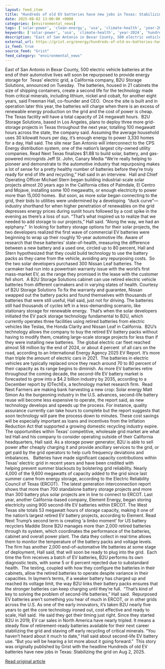 ```yaml
---
layout: feed_item
title: "Hundreds of old EV batteries have new jobs in Texas: Stabilizing the grid"
date: 2025-08-02 13:00:00 +0000
categories: [environmental_news]
tags: ['solar-power', 'clean-energy', 'usa', 'climate-health', 'year-2024', 'public-health', 'california', 'renewable-energy']
keywords: ['solar-power', 'usa', 'climate-health', 'year-2024', 'hundreds', 'batteries', 'clean-energy', 'jobs']
description: "East of San Antonio in Bexar County, 500 electric vehicle batteries at the end of their automotive lives will soon be repurposed to provide energy storage fo..."
external_url: https://grist.org/energy/hundreds-of-old-ev-batteries-have-new-jobs-in-texas-stabilizing-the-grid/
is_feed: true
source_feed: "Grist"
feed_category: "environmental_news"
---
```


East of San Antonio in Bexar County, 500 electric vehicle batteries at the end of their automotive lives will soon be repurposed to provide energy storage for&nbsp; Texas’ electric grid, a California company, B2U Storage Solutions, announced on Tuesday.&nbsp; The batteries, housed in 21 cabinets the size of shipping containers, create a second life for the technology made from critical minerals, including lithium, nickel and cobalt, for another eight years, said Freeman Hall, co-founder and CEO.&nbsp; Once the site is built and in operation later this year, the batteries will charge when there is an excess of renewable energy production on the grid and the cost of power is cheap. The Texas facility will have a total capacity of 24 megawatt hours.&nbsp; B2U Storage Solutions, based in Los Angeles, plans to deploy three more grid-storage projects in Texas throughout the next year, totalling 100 megawatt hours across the state, the company said. Assuming the average household uses 30 kilowatt hours per day, it’s enough energy to power 3,330 homes for a day, Hall said. The site near San Antonio will interconnect to the CPS Energy distribution system, one of the nation’s largest city-owned utility companies. Read Next Texas finalizes $1.8B to build solar, battery, and gas-powered microgrids Jeff St. John, Canary Media “We’re really helping to pioneer and demonstrate to the automotive industry that repurposing makes a lot of sense for a pretty healthy number of batteries before they’re truly ready for end of life and recycling,” Hall said in an interview.&nbsp; Hall and Chief Operating Officer Michael Stern began building industrial-scale solar projects almost 20 years ago in the California cities of Palmdale, El Centro and Mojave, installing some 100 megawatts, or enough electricity to power more than 15,000 homes.&nbsp; But soon, as more solar began connecting to the grid, their bids to utilities were undermined by a developing&nbsp; “duck curve”—industry shorthand for when higher penetration of renewables on the grid depresses energy prices during sunlit hours followed by a cost spike in the evening as there’s a loss of sun. “That’s what inspired us to realize that we needed to add storage to our projects,” Hall said. “Along the way, we had an epiphany.”&nbsp; In looking for battery storage options for their solar projects, the two developers realized the first wave of commercial EV batteries were beginning to wrap up their roughly 10-year automotive life. Aware of research that these batteries’ state-of-health, measuring the difference between a new battery and a used one, circled up to 80 percent, Hall and Stern hypothesized that they could build technology to use the battery packs as they came from the vehicle, avoiding any repurposing costs.&nbsp; So the two solar developers purchased 300 Nissan Leaf batteries. The carmaker had run into a powertrain warranty issue with the world’s first mass-market EV, as the range they promised in the lease with the customer fell short.&nbsp; A B2U Storage Solutions cabinet can use retired electric vehicle batteries from different carmakers and in varying states of health. Courtesy of B2U Storage Solutions To fix the warranty and guarantee, Nissan swapped out the battery packs and found themselves with thousands of batteries that were still useful, Hall said, just not for driving. The batteries still had thousands of cycles left in a less-demanding scenario, like stationary storage for renewable energy.&nbsp; That’s when the solar developers initiated the EV pack storage technology fundamental to B2U, which currently operates three facilities using retired batteries from electric vehicles like Teslas, the Honda Clarity and Nissan Leaf in California.&nbsp; B2U’s technology allows the company to buy the retired EV battery packs without having to modify them, creating large-scale storage projects for less than if they were installing new batteries.&nbsp; The global electric car fleet reached almost 58 million by the end of 2024, or about 4 percent&nbsp; of all cars on the road, according to an International Energy Agency&nbsp;2025 EV Report. It’s more than triple the amount of electric cars in 2021.&nbsp; The batteries in electric vehicles are typically replaced once they reach around 70 to 80 percent of their capacity as its range begins to diminish. As more EV batteries retire throughout the coming decade, the second-life EV battery market is forecasted to grow into a $4.2 billion industry by 2035, according to a December&nbsp;report&nbsp;by IDTechEx, a technology market research firm.&nbsp; Read Next Farmers are making bank harvesting a new crop: Solar energy Matt Simon As the burgeoning industry in the U.S. advances, second-life battery reuse will become less expensive to operate, the report said, as new technology develops and speeds up the process. For instance, quality assurance currently can take hours to complete but the report suggests that soon technology will pare the process down to minutes. These cost savings will be especially important as loans and incentives from the Inflation Reduction Act that supported a growing domestic recycling industry expire.&nbsp; The opportunities within Texas’ competitive, wholesale grid market are what led Hall and his company to consider operating outside of their California headquarters, Hall said. As a storage power generator, B2U is able to sell power after cheaply charging it and provide ancillary services to the grid, or get paid by the grid operators to help curb frequency deviations and imbalances.&nbsp;&nbsp; Batteries have made significant capacity contributions within Texas’ electric grid in recent years and have been credited with helping&nbsp;prevent summer blackouts by bolstering grid reliability.&nbsp;Nearly 4,000 of the 9,600 megawatts of capacity added to the grid since last summer came from energy storage, according to the Electric Reliability Council of Texas (ERCOT).&nbsp; The latest generation interconnection report shows that more than 700 standalone battery storage projects and more than 300 battery plus solar projects are in line to connect to ERCOT. Last year, another California-based company, Element Energy, began storing electricity using 900 second-life EV batteries within ERCOT. The West Texas site totals 53 megawatt hours of storage capacity, making it one of the nation’s largest retired EV battery projects, according to Element. Read Next Trump&#8217;s second term is creating &#8216;a limbo moment&#8217; for US battery recyclers Maddie Stone B2U manages more than 2,000 retired batteries through its system, which coordinates the performance of the batteries, cabinet and overall power plant. The data they collect in real time allows them to monitor the temperature of the battery packs and voltage levels. The firm has another 2,000 end-of-automative life batteries at some stage of deployment, Hall said, that will soon be ready to plug into the grid.&nbsp; Each time the firm receives a batch of EV batteries, B2U performs its own diagnostic tests, with some 5 or 6 percent rejected due to substandard health.&nbsp; The testing, coupled with how they configure the batteries in their cabinets, allow the retired batteries to operate despite variance in their capacities. In laymen’s terms, if a weaker battery has charged up and reached its voltage limit, the way B2U links their battery packs ensures that the stronger batteries can keep charging until they’re full.&nbsp; “That’s kind of key to solving the problem of second-life batteries,” Hall said.&nbsp; Repurposed EV batteries aren’t something you hear of much in ERCOT, or in other grids across the U.S. As one of the early innovators, it’s taken B2U nearly five years to get the core technology ironed out, cost effective and ready to scale, Hall said.&nbsp; He said they got their timing just right. Since they started B2U in 2019, EV car sales in North America have nearly tripled. It means a steady flow of retirement-ready batteries available for their next career stabilizing the grid and staving off early recycling of critical minerals. “You haven’t heard about it much to date,” Hall said about second-life EV battery use. “But you will be hearing a lot more about it going forward.”&nbsp; This story was originally published by Grist with the headline Hundreds of old EV batteries have new jobs in Texas: Stabilizing the grid on Aug 2, 2025.

[Read original article](https://grist.org/energy/hundreds-of-old-ev-batteries-have-new-jobs-in-texas-stabilizing-the-grid/)

